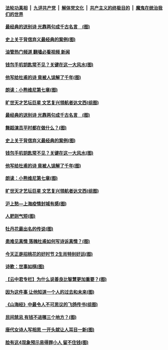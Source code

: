 ####  [法轮功真相](../../../../basic/blob/master/README.md?t=04220431) &nbsp;|&nbsp; [九评共产党](../../../../9ping.md/blob/master/README.md?t=04220431) &nbsp;|&nbsp; [解体党文化](../../../../jtdwh.md/blob/master/README.md?t=04220431)  &nbsp;|&nbsp; [共产主义的终极目的](../../../../gczydzjmd.md/blob/master/README.md?t=04220431) &nbsp;|&nbsp; [魔鬼在统治我们的世界](../../../../mgztzwmdsj.md/blob/master/README.md?t=04220431) 

#### [最经典的送别诗 光靠两句成千古名言　(图)](../pages/p7/1001663.md?t=04220431) 

#### [史上关于背信弃义最经典的案例(图)](../pages/p7/1003996.md?t=04220431) 

#### [油管热门频道 翻墙必看视频 新闻](http://78.141.244.201:81/youtube.html?04220431)

#### [钱包手机钥匙常不见？关键在这一大风水(图)](../pages/p7/1003021.md?t=04220431) 

#### [他写给杜甫的诗 竟被人误解了千年(图)](../pages/p7/1001662.md?t=04220431) 

#### [朗读：小熊维尼第七章(图)](../pages/p7/1004058.md?t=04220431) 

#### [旷世天才艺坛巨星 文艺复兴领航者达文西(组图)](../pages/p7/1001560.md?t=04220431) 

#### [最经典的送别诗 光靠两句成千古名言　(图)](../pages/p7/1001663.md?t=04220431) 

#### [舞蹈演员平时都在做什么？(图)](../pages/p7/1004071.md?t=04220431) 

#### [史上关于背信弃义最经典的案例(图)](../pages/p7/1003996.md?t=04220431) 

#### [钱包手机钥匙常不见？关键在这一大风水(图)](../pages/p7/1003021.md?t=04220431) 

#### [他写给杜甫的诗 竟被人误解了千年(图)](../pages/p7/1001662.md?t=04220431) 

#### [朗读：小熊维尼第七章(图)](../pages/p7/1004058.md?t=04220431) 

#### [旷世天才艺坛巨星 文艺复兴领航者达文西(组图)](../pages/p7/1001560.md?t=04220431) 

#### [沪上愁—上海疫情封城有感(图)](../pages/p7/1004053.md?t=04220431) 

#### [人肥则气短(图)](../pages/p7/1003884.md?t=04220431) 

#### [牡丹花最出名的传说(图)](../pages/p7/1003784.md?t=04220431) 

#### [患难见真情 落魄杜甫如何写诗诉真情？(图)](../pages/p7/1001399.md?t=04220431) 

#### [今天正是招桃花的好时节 2生肖特别好运(图)](../pages/p7/1003860.md?t=04220431) 

#### [诗歌：世事如棋(图)](../pages/p7/1003883.md?t=04220431) 

#### [【云中君专栏】为什么说善良比智慧更加重要？(图)](../pages/p7/1002239.md?t=04220431) 

#### [因为这件事 让他知道一个人的过去和未来(图)](../pages/p7/1003457.md?t=04220431) 


#### [《山海经》中最令人不可思议的飞鸽传书(组图)](../pages/p7/1002420.md?t=04220431) 

#### [民间禁忌 有钱不进哪三个地方？(图)](../pages/p7/1003170.md?t=04220431) 

#### [唐代女诗人写相思 一开头就让人耳目一新(图)](../pages/p7/1001652.md?t=04220431) 

#### [脸有这4现象预示易得罪小人 留不住钱(图)](../pages/p7/1002855.md?t=04220431) 

<img src='http://gfw-breaker.win/goodnews/indexes/p7.md' width='0px' height='0px'/>
